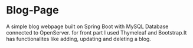 # Blog-Page

A simple blog webpage built on Spring Boot with MySQL Database connected to OpenServer.
for front part I used Thymeleaf and Bootstrap.It has functionalites like adding, updating and deleting a blog.
